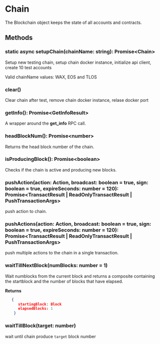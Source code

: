 # Chain

The Blockchain object keeps the state of all accounts and contracts.

## Methods
### static async setupChain(chainName: string): Promise&lt;Chain&gt;
Setup new testing chain, setup chain docker instance, initialize api client, create 10 test accounts

Valid chainName values: WAX, EOS and TLOS

### clear()
Clear chain after test, remove chain docker instance, relase docker port

### getInfo(): Promise&lt;GetInfoResult&gt;
  
A wrapper around the **get_info** RPC call.

### headBlockNum(): Promise&lt;number&gt;

Returns the head block number of the chain.

### isProducingBlock(): Promise&lt;boolean&gt;

Checks if the chain is active and producing new blocks.

###   pushAction(action: Action, broadcast: boolean = true, sign: boolean = true, expireSeconds: number = 120): Promise<TransactResult | ReadOnlyTransactResult | PushTransactionArgs> 

push action to chain.

###   pushActions(action: Action, broadcast: boolean = true, sign: boolean = true, expireSeconds: number = 120): Promise<TransactResult | ReadOnlyTransactResult | PushTransactionArgs> 

push multiple actions to the chain in a single transaction.

### waitTillNextBlock(numBlocks: number = 1)

Wait numblocks from the current block and returns a composite containing the startblock and the number of blocks that have elapsed.

**Returns**
```json
   {
      startingBlock: Block
      elapsedBlocks: 1
    }
```
### waitTillBlock(target: number)

wait until chain produce `target` block number
